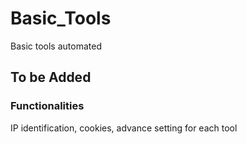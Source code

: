 # Basic_Tools
Basic tools automated

## To be Added

### Functionalities

IP identification, cookies, advance setting for each tool
